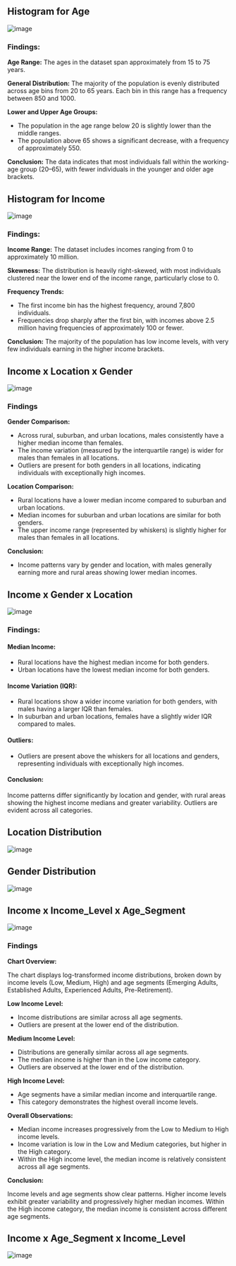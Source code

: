 ## Histogram for Age

![image](https://github.com/user-attachments/assets/2e74981b-18e9-4eed-8d28-c516716dbd26)

### Findings: 

**Age Range:** The ages in the dataset span approximately from 15 to 75 years.

**General Distribution:** The majority of the population is evenly distributed across age bins from 20 to 65 years. Each bin in this range has a frequency between 850 and 1000.

**Lower and Upper Age Groups:**

*   The population in the age range below 20 is slightly lower than the middle ranges.
*   The population above 65 shows a significant decrease, with a frequency of approximately 550.

**Conclusion:** The data indicates that most individuals fall within the working-age group (20–65), with fewer individuals in the younger and older age brackets.

## Histogram for Income

![image](https://github.com/user-attachments/assets/644eb69f-2bf7-4b52-9213-35a2c363eab0)

### Findings:

**Income Range:** The dataset includes incomes ranging from 0 to approximately 10 million.

**Skewness:** The distribution is heavily right-skewed, with most individuals clustered near the lower end of the income range, particularly close to 0.

**Frequency Trends:**

*   The first income bin has the highest frequency, around 7,800 individuals.
*   Frequencies drop sharply after the first bin, with incomes above 2.5 million having frequencies of approximately 100 or fewer.

**Conclusion:** The majority of the population has low income levels, with very few individuals earning in the higher income brackets.

## Income x Location x Gender

![image](https://github.com/user-attachments/assets/9439f10b-346f-44d0-862b-816ba0c26902)

### Findings

**Gender Comparison:**

*   Across rural, suburban, and urban locations, males consistently have a higher median income than females.
*   The income variation (measured by the interquartile range) is wider for males than females in all locations.
*   Outliers are present for both genders in all locations, indicating individuals with exceptionally high incomes.

**Location Comparison:**

*   Rural locations have a lower median income compared to suburban and urban locations.
*   Median incomes for suburban and urban locations are similar for both genders.
*   The upper income range (represented by whiskers) is slightly higher for males than females in all locations.

**Conclusion:**

*   Income patterns vary by gender and location, with males generally earning more and rural areas showing lower median incomes.

## Income x Gender x Location

![image](https://github.com/user-attachments/assets/763e6875-3a88-4714-a22e-e47fb5fa939b)

### Findings:

#### Median Income:

*   Rural locations have the highest median income for both genders.
*   Urban locations have the lowest median income for both genders.

#### Income Variation (IQR):

*   Rural locations show a wider income variation for both genders, with males having a larger IQR than females.
*   In suburban and urban locations, females have a slightly wider IQR compared to males.

#### Outliers:

*   Outliers are present above the whiskers for all locations and genders, representing individuals with exceptionally high incomes.

#### Conclusion:

Income patterns differ significantly by location and gender, with rural areas showing the highest income medians and greater variability. Outliers are evident across all categories.

## Location Distribution

![image](https://github.com/user-attachments/assets/8522d355-a27c-4fce-a950-ebf13ee56c71)

## Gender Distribution

![image](https://github.com/user-attachments/assets/a390a404-4e59-4e2d-8f57-e76eba7ff659)

## Income x Income_Level x Age_Segment

![image](https://github.com/user-attachments/assets/9d1ec513-cfa5-4959-93bf-56a1e753bd54)

### Findings

**Chart Overview:**

The chart displays log-transformed income distributions, broken down by income levels (Low, Medium, High) and age segments (Emerging Adults, Established Adults, Experienced Adults, Pre-Retirement).

**Low Income Level:**

*   Income distributions are similar across all age segments.
*   Outliers are present at the lower end of the distribution.

**Medium Income Level:**

*   Distributions are generally similar across all age segments.
*   The median income is higher than in the Low income category.
*   Outliers are observed at the lower end of the distribution.

**High Income Level:**

*   Age segments have a similar median income and interquartile range.
*   This category demonstrates the highest overall income levels.

**Overall Observations:**

*   Median income increases progressively from the Low to Medium to High income levels.
*   Income variation is low in the Low and Medium categories, but higher in the High category.
*   Within the High income level, the median income is relatively consistent across all age segments.

**Conclusion:**

Income levels and age segments show clear patterns. Higher income levels exhibit greater variability and progressively higher median incomes. Within the High income category, the median income is consistent across different age segments.

## Income x Age_Segment x Income_Level

![image](https://github.com/user-attachments/assets/e82eda38-8f5d-4991-a684-2e98bff6a84f)








